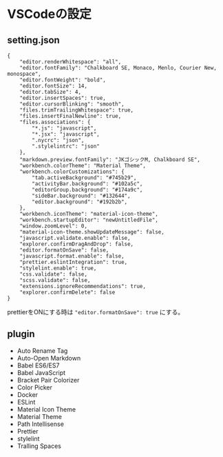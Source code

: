 # VSCodeの設定

## setting.json

```
{
    "editor.renderWhitespace": "all",
    "editor.fontFamily": "Chalkboard SE, Monaco, Menlo, Courier New, monospace",
    "editor.fontWeight": "bold",
    "editor.fontSize": 14,
    "editor.tabSize": 4,
    "editor.insertSpaces": true,
    "editor.cursorBlinking": "smooth",
    "files.trimTrailingWhitespace": true,
    "files.insertFinalNewline": true,
    "files.associations": {
        "*.js": "javascript",
        "*.jsx": "javascript",
        ".nycrc": "json",
        ".stylelintrc": "json"
    },
    "markdown.preview.fontFamily": "JKゴシックM, Chalkboard SE",
    "workbench.colorTheme": "Material Theme",
    "workbench.colorCustomizations": {
        "tab.activeBackground": "#745b29",
        "activityBar.background": "#102a5c",
        "editorGroup.background": "#174a9c",
        "sideBar.background": "#132644",
        "editor.background": "#192b2b",
    },
    "workbench.iconTheme": "material-icon-theme",
    "workbench.startupEditor": "newUntitledFile",
    "window.zoomLevel": 0,
    "material-icon-theme.showUpdateMessage": false,
    "javascript.validate.enable": false,
    "explorer.confirmDragAndDrop": false,
    "editor.formatOnSave": false,
    "javascript.format.enable": false,
    "prettier.eslintIntegration": true,
    "stylelint.enable": true,
    "css.validate": false,
    "scss.validate": false,
    "extensions.ignoreRecommendations": true,
    "explorer.confirmDelete": false
}

```

prettierをONにする時は
`"editor.formatOnSave": true`
にする。

## plugin
- Auto Rename Tag
- Auto-Open Markdown
- Babel ES6/ES7
- Babel JavaScript
- Bracket Pair Colorizer
- Color Picker
- Docker
- ESLint
- Material Icon Theme
- Material Theme
- Path Intellisense
- Prettier
- stylelint
- Tralling Spaces
